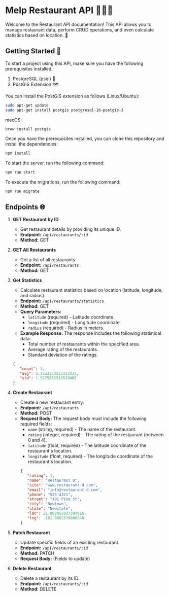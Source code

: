 # Melp Restaurant API 🍔🍕🍣

Welcome to the Restaurant API documentation! This API allows you to manage restaurant data, perform CRUD operations, and even calculate statistics based on location. 🎉

## Getting Started 🚀

To start a project using this API, make sure you have the following prerequisites installed:

1. PostgreSQL (psql) 🐘
2. PostGIS Extension 🗺️

You can install the PostGIS extension as follows (Linux/Ubuntu):

```bash
sudo apt-get update
sudo apt-get install postgis postgresql-16-postgis-3
```

macOS:

```bash
brew install postgis
```

Once you have the prerequisites installed, you can clone this repository and install the dependencies:

```bash
npm install
```

To start the server, run the following command:

```bash
npm run start
```

To execute the migrations, run the following command:

```bash
npm run migrate
```

## Endpoints 🌐

1. **GET Restaurant by ID**

   -  Get restaurant details by providing its unique ID.
   -  **Endpoint:** `/api/restaurants/:id`
   -  **Method:** GET

2. **GET All Restaurants**

   -  Get a list of all restaurants.
   -  **Endpoint:** `/api/restaurants`
   -  **Method:** GET

3. **Get Statistics**

   -  Calculate restaurant statistics based on location (latitude, longitude, and radius).
   -  **Endpoint:** `/api/restaurants/statistics`
   -  **Method:** GET
   -  **Query Parameters:**
      -  `latitude` (required) - Latitude coordinate.
      -  `longitude` (required) - Longitude coordinate.
      -  `radius` (required) - Radius in meters.
   -  **Example Response:**
      The response includes the following statistical data:
      -  Total number of restaurants within the specified area.
      -  Average rating of the restaurants.
      -  Standard deviation of the ratings.

   ```json
   {
      "count": 3,
      "avg": 2.3333333333333335,
      "std": 1.5275252316519465
   }
   ```

4. **Create Restaurant**

   -  Create a new restaurant entry.
   -  **Endpoint:** `/api/restaurants`
   -  **Method:** POST
   -  **Request Body:**
      The request body must include the following required fields:
      -  `name` (string, required) - The name of the restaurant.
      -  `rating` (integer, required) - The rating of the restaurant (between 0 and 4).
      -  `latitude` (float, required) - The latitude coordinate of the restaurant's location.
      -  `longitude` (float, required) - The longitude coordinate of the restaurant's location.
      ```json
      {
         "rating": 1,
         "name": "Restaurant D",
         "site": "www.restaurant-d.com",
         "email": "info@restaurant-d.com",
         "phone": "555-4321",
         "street": "101 Pine St",
         "city": "Newtown",
         "state": "Newstate",
         "lat": 21.008455037397916,
         "lng": -101.8662578866248
      }
      ```

5. **Patch Restaurant**

   -  Update specific fields of an existing restaurant.
   -  **Endpoint:** `/api/restaurants/:id`
   -  **Method:** PATCH
   -  **Request Body:** (Fields to update)

6. **Delete Restaurant**
   -  Delete a restaurant by its ID.
   -  **Endpoint:** `/api/restaurants/:id`
   -  **Method:** DELETE
